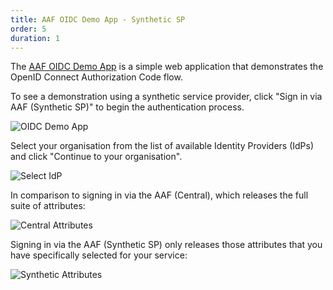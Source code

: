 ```yaml
---
title: AAF OIDC Demo App - Synthetic SP
order: 5
duration: 1
---
```


The [AAF OIDC Demo App](https://oidc-demo.test.aaf.edu.au/) is a simple web application that demonstrates the OpenID Connect Authorization Code flow.

To see a demonstration using a synthetic service provider, click "Sign in via AAF (Synthetic SP)" to begin the authentication process.

![OIDC Demo App](/assets/images/connect-a-synthetic-oidc-service/oidc-demo-app-synthetic.png)

Select your organisation from the list of available Identity Providers (IdPs) and click "Continue to your organisation".

![Select IdP](/assets/images/connect-a-synthetic-oidc-service/login-synthetic-oidc.png)

In comparison to signing in via the AAF (Central), which releases the full suite of attributes:

![Central Attributes](/assets/images/connect-a-synthetic-oidc-service/central-attributes.png)

Signing in via the AAF (Synthetic SP) only releases those attributes that you have specifically selected for your service:

![Synthetic Attributes](/assets/images/connect-a-synthetic-oidc-service/synthetic-attribute-release.png)